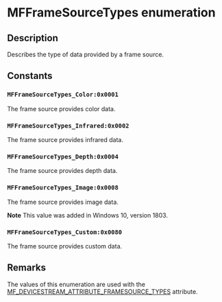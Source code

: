 # MFFrameSourceTypes enumeration

## Description

Describes the type of data provided by a frame source.

## Constants

### `MFFrameSourceTypes_Color:0x0001`

The frame source provides color data.

### `MFFrameSourceTypes_Infrared:0x0002`

The frame source provides infrared data.

### `MFFrameSourceTypes_Depth:0x0004`

The frame source provides depth data.

### `MFFrameSourceTypes_Image:0x0008`

The frame source provides image data.

**Note** This value was added in Windows 10, version 1803.

### `MFFrameSourceTypes_Custom:0x0080`

The frame source provides custom data.

## Remarks

The values of this enumeration are used with the [MF_DEVICESTREAM_ATTRIBUTE_FRAMESOURCE_TYPES](https://learn.microsoft.com/windows/desktop/medfound/mf-devicestream-attribute-framesource-types) attribute.